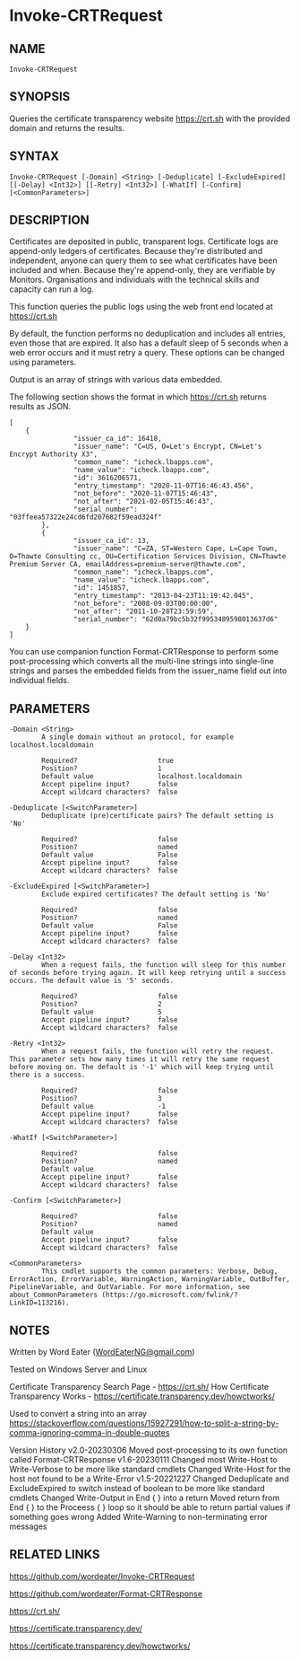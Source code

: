 # Invoke-CRTRequest

## NAME
`Invoke-CRTRequest`
    
## SYNOPSIS
Queries the certificate transparency website https://crt.sh with the provided domain and returns the results.
    
## SYNTAX
`Invoke-CRTRequest [-Domain] <String> [-Deduplicate] [-ExcludeExpired] [[-Delay] <Int32>] [[-Retry] <Int32>] [-WhatIf] [-Confirm] [<CommonParameters>]`    
    
## DESCRIPTION
Certificates are deposited in public, transparent logs. Certificate logs are append-only ledgers of certificates. Because they're distributed and independent, anyone can query them to see what certificates have been included and when. Because they're append-only, they are verifiable by Monitors. Organisations and individuals with the technical skills and capacity can run a log.
    
This function queries the public logs using the web front end located at https://crt.sh
    
By default, the function performs no deduplication and includes all entries, even those that are expired.
It also has a default sleep of 5 seconds when a web error occurs and it must retry a query.
These options can be changed using parameters.
    
Output is an array of strings with various data embedded.

The following section shows the format in which https://crt.sh returns results as JSON.
```
[
	{
                "issuer_ca_id": 16418,
                "issuer_name": "C=US, O=Let's Encrypt, CN=Let's Encrypt Authority X3",
                "common_name": "icheck.lbapps.com",
                "name_value": "icheck.lbapps.com",
                "id": 3616206571,
                "entry_timestamp": "2020-11-07T16:46:43.456",
                "not_before": "2020-11-07T15:46:43",
                "not_after": "2021-02-05T15:46:43",
                "serial_number": "03ffeea57322e24cd6fd207682f59ead324f"
        },
        {
                "issuer_ca_id": 13,
                "issuer_name": "C=ZA, ST=Western Cape, L=Cape Town, O=Thawte Consulting cc, OU=Certification Services Division, CN=Thawte Premium Server CA, emailAddress=premium-server@thawte.com",
                "common_name": "icheck.lbapps.com",
                "name_value": "icheck.lbapps.com",
                "id": 1451857,
                "entry_timestamp": "2013-04-23T11:19:42.045",
                "not_before": "2008-09-03T00:00:00",
                "not_after": "2011-10-28T23:59:59",
                "serial_number": "62d0a79bc5b32f9953489598013637d6"
	}
]
```
    
You can use companion function Format-CRTResponse to perform some post-processing which converts all the multi-line strings into single-line strings and parses the embedded fields from the issuer_name field out into individual fields.

## PARAMETERS
```
-Domain <String>
        A single domain without an protocol, for example localhost.localdomain
        
        Required?                    true
        Position?                    1
        Default value                localhost.localdomain
        Accept pipeline input?       false
        Accept wildcard characters?  false
        
-Deduplicate [<SwitchParameter>]
        Deduplicate (pre)certificate pairs? The default setting is 'No'
        
        Required?                    false
        Position?                    named
        Default value                False
        Accept pipeline input?       false
        Accept wildcard characters?  false
        
-ExcludeExpired [<SwitchParameter>]
        Exclude expired certificates? The default setting is 'No'
        
        Required?                    false
        Position?                    named
        Default value                False
        Accept pipeline input?       false
        Accept wildcard characters?  false
        
-Delay <Int32>
        When a request fails, the function will sleep for this number of seconds before trying again. It will keep retrying until a success occurs. The default value is '5' seconds.
        
        Required?                    false
        Position?                    2
        Default value                5
        Accept pipeline input?       false
        Accept wildcard characters?  false
        
-Retry <Int32>
        When a request fails, the function will retry the request. This parameter sets how many times it will retry the same request before moving on. The default is '-1' which will keep trying until there is a success.
        
        Required?                    false
        Position?                    3
        Default value                -1
        Accept pipeline input?       false
        Accept wildcard characters?  false
        
-WhatIf [<SwitchParameter>]
        
        Required?                    false
        Position?                    named
        Default value                
        Accept pipeline input?       false
        Accept wildcard characters?  false
        
-Confirm [<SwitchParameter>]
        
        Required?                    false
        Position?                    named
        Default value                
        Accept pipeline input?       false
        Accept wildcard characters?  false
        
<CommonParameters>
        This cmdlet supports the common parameters: Verbose, Debug, ErrorAction, ErrorVariable, WarningAction, WarningVariable, OutBuffer, PipelineVariable, and OutVariable. For more information, see about_CommonParameters (https://go.microsoft.com/fwlink/?LinkID=113216). 
``` 

## NOTES
    
Written by Word Eater (WordEaterNG@gmail.com)
        
Tested on Windows Server and Linux
        
Certificate Transparency Search Page - https://crt.sh/
How Certificate Transparency Works - https://certificate.transparency.dev/howctworks/
        
Used to convert a string into an array
https://stackoverflow.com/questions/15927291/how-to-split-a-string-by-comma-ignoring-comma-in-double-quotes
        
Version History
v2.0-20230306   Moved post-processing to its own function called Format-CRTResponse
v1.6-20230111   Changed most Write-Host to Write-Verbose to be more like standard cmdlets
		Changed Write-Host for the host not found to be a Write-Error
v1.5-20221227   Changed Deduplicate and ExcludeExpired to switch instead of boolean to be more like standard cmdlets
		Changed Write-Output in End { } into a return
		Moved return from End { } to the Proceess { } loop so it should be able to return partial values if something goes wrong
		Added Write-Warning to non-terminating error messages
    
## RELATED LINKS
https://github.com/wordeater/Invoke-CRTRequest
	
https://github.com/wordeater/Format-CRTResponse
  
https://crt.sh/
  
https://certificate.transparency.dev/
  
https://certificate.transparency.dev/howctworks/
